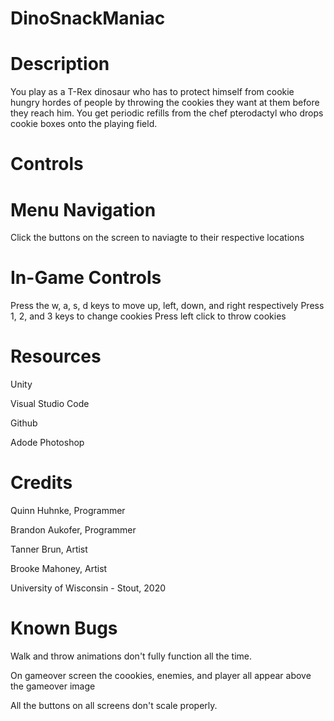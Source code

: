 # DinoSnackManiac
# Description
You play as a T-Rex dinosaur who has to protect himself from cookie hungry hordes of people by throwing the cookies they want at them before they reach him. You get periodic refills from the chef pterodactyl who drops cookie boxes onto the playing field.

# Controls

# Menu Navigation
Click the buttons on the screen to naviagte to their respective locations
# In-Game Controls
Press the w, a, s, d keys to move up, left, down, and right respectively
Press 1, 2, and 3 keys to change cookies
Press left click to throw cookies

# Resources
Unity

Visual Studio Code

Github

Adode Photoshop

# Credits
Quinn Huhnke, Programmer

Brandon Aukofer, Programmer

Tanner Brun, Artist

Brooke Mahoney, Artist

University of Wisconsin - Stout, 2020

# Known Bugs
Walk and throw animations don't fully function all the time.

On gameover screen the coookies, enemies, and player all appear above the gameover image

All the buttons on all screens don't scale properly.
